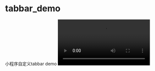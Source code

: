 # tabbar_demo
小程序自定义tabbar demo
 ![img](https://s3.amazonaws.com/img0.recordit.co/TYqJatFrd9.mp4?AWSAccessKeyId=AKIAINSRFOQXTN4DT46A&Expires=1528796353&Signature=a4h%2BcYSCSAinLylGiWCUFs3CO1Q%3D)
